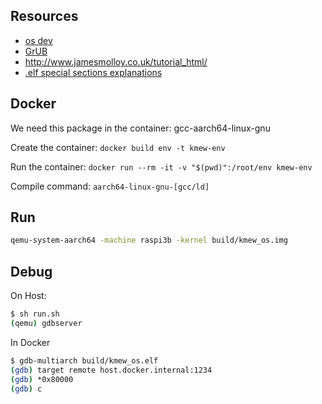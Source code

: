 ## Resources

- [os dev](https://wiki.osdev.org/Main_Page)
- [GrUB](https://www.gnu.org/software/grub/)
- http://www.jamesmolloy.co.uk/tutorial_html/
- [.elf special sections explanations](https://refspecs.linuxbase.org/LSB_3.0.0/LSB-PDA/LSB-PDA/specialsections.html)

## Docker

We need this package in the container: gcc-aarch64-linux-gnu

Create the container:
`docker build env -t kmew-env`

Run the container:
`docker run --rm -it -v "$(pwd)":/root/env kmew-env`

Compile command:
`aarch64-linux-gnu-[gcc/ld]`

## Run
```sh
qemu-system-aarch64 -machine raspi3b -kernel build/kmew_os.img
```

## Debug

On Host:
```sh
$ sh run.sh
(qemu) gdbserver
```

In Docker
```sh
$ gdb-multiarch build/kmew_os.elf
(gdb) target remote host.docker.internal:1234
(gdb) *0x80000
(gdb) c
```
